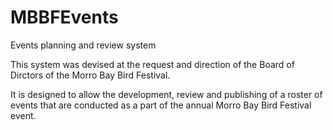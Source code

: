 # MBBFEvents
Events planning and review system

This system was devised at the request and direction of the Board of Dirctors of the Morro Bay Bird Festival.

It is designed to allow the development, review and publishing of a roster of events that are conducted
as a part of the annual Morro Bay Bird Festival event.

